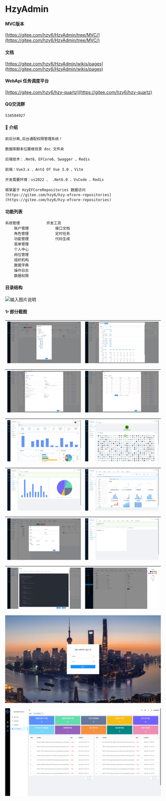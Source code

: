 # HzyAdmin

#### MVC版本
[https://gitee.com/hzy6/HzyAdmin/tree/MVC/](https://gitee.com/hzy6/HzyAdmin/tree/MVC/)

####   文档
[https://gitee.com/hzy6/HzyAdmin/wikis/pages](https://gitee.com/hzy6/HzyAdmin/wikis/pages)

#### WebApi 任务调度平台
[https://gitee.com/hzy6/hzy-quartz](https://gitee.com/hzy6/hzy-quartz)

#### QQ交流群
    534584927


#### 📝  介绍 
    前后分离,后台通配权限管理系统！

    数据库脚本位置根目录 doc 文件夹

    后端技术：.Net6、EFCore6、Swagger 、Redis
    
    前端：Vue3.x 、Antd Of Vue 3.0 、Vite
    
    开发需要环境：vs2022 、 .Net6.0 、VsCode 、Redis

    框架基于 HzyEFCoreRepositories 数据访问
    [https://gitee.com/hzy6/hzy-efcore-repositories](https://gitee.com/hzy6/hzy-efcore-repositories)
    

#### 功能列表

    系统管理            开发工具
        账户管理            接口文档
        角色管理            定时任务
        功能管理            代码生成
        菜单管理
        个人中心
        岗位管理
        组织机构
        数据字典
        操作日志
        数据权限

#### 目录结构
![输入图片说明](https://images.gitee.com/uploads/images/2021/1111/110155_2e2c13f4_1242080.png "屏幕截图.png")

#### ✨  部分截图

| ![输入图片说明](gitee/images/DataAuthority.png) | ![输入图片说明](gitee/images/function.png) |
|-------------------------------------------|---|

| ![输入图片说明](gitee/images/MenuInfo.png) | ![输入图片说明](gitee/images/menu_function.png)  |
|--------------------------------------|---|

| ![输入图片说明](gitee/images/image.png) | ![输入图片说明](gitee/images/icons.png)  |
|-----------------------------------|---|

| ![输入图片说明](gitee/images/chart.png) | ![输入图片说明](gitee/images/%E6%9B%B4%E5%A4%9A%E5%9B%BE%E8%A1%A8.png)  |
|-----------------------------------|---|

| ![输入图片说明](gitee/images/user_list.png) | ![输入图片说明](gitee/images/wangeditor.png)   |
|---------------------------------------|---|

| ![输入图片说明](gitee/images/code_gen.png) | ![输入图片说明](gitee/images/user_center.png)  |
|--------------------------------------|---|

![输入图片说明](gitee/images/login.png)

![输入图片说明](gitee/images/Efcore%20%E7%9B%91%E6%8E%A7.png)
